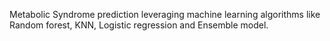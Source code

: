 Metabolic Syndrome prediction leveraging machine learning algorithms like Random forest, KNN, Logistic regression and Ensemble model.
